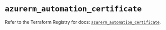 # `azurerm_automation_certificate`

Refer to the Terraform Registry for docs: [`azurerm_automation_certificate`](https://registry.terraform.io/providers/hashicorp/azurerm/4.48.0/docs/resources/automation_certificate).
